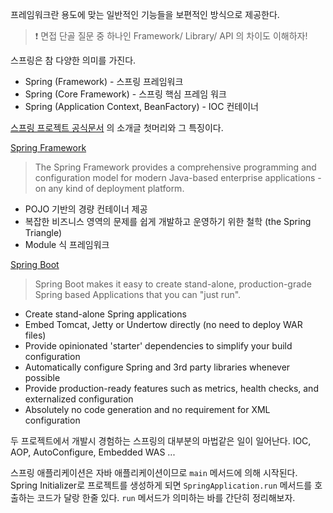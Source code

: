 
프레임워크란 용도에 맞는 일반적인 기능들을 보편적인 방식으로 제공한다.
> ❗ 면접 단골 질문 중 하나인 Framework/ Library/ API 의 차이도 이해하자!


스프링은 참 다양한 의미를 가진다.
- Spring (Framework) - 스프링 프레임워크
- Spring (Core Framework) - 스프링 핵심 프레임 워크
- Spring (Application Context, BeanFactory) - IOC 컨테이너

[스프링 프로젝트 공식문서](https://spring.io/projects/spring-framework) 의 소개글 첫머리와 그 특징이다.

[Spring Framework](https://spring.io/projects/spring-framework)
> The Spring Framework provides a comprehensive programming and configuration model for modern Java-based enterprise applications - on any kind of deployment platform.

- POJO 기반의 경량 컨테이너 제공
- 복잡한 비즈니스 영역의 문제를 쉽게 개발하고 운영하기 위한 철학 (the Spring Triangle)
- Module 식 프레임워크


[Spring Boot](https://spring.io/projects/spring-boot)
> Spring Boot makes it easy to create stand-alone, production-grade Spring based Applications that you can "just run".

-   Create stand-alone Spring applications
-   Embed Tomcat, Jetty or Undertow directly (no need to deploy WAR files)
-   Provide opinionated 'starter' dependencies to simplify your build configuration
-   Automatically configure Spring and 3rd party libraries whenever possible
-   Provide production-ready features such as metrics, health checks, and externalized configuration
-   Absolutely no code generation and no requirement for XML configuration


두 프로젝트에서 개발시 경험하는 스프링의 대부분의 마법같은 일이 일어난다.
IOC, AOP, AutoConfigure, Embedded WAS ...

스프링 애플리케이션은 자바 애플리케이션이므로 `main` 메서드에 의해 시작된다.
Spring Initializer로 프로젝트를 생성하게 되면 `SpringApplication.run` 메서드를 호출하는 코드가 달랑 한줄 있다. `run` 메서드가 의미하는 바를 간단히 정리해보자.